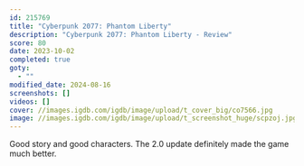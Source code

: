 ```yaml
---
id: 215769
title: "Cyberpunk 2077: Phantom Liberty"
description: "Cyberpunk 2077: Phantom Liberty - Review"
score: 80
date: 2023-10-02
completed: true
goty:
  - ""
modified_date: 2024-08-16
screenshots: []
videos: []
cover: //images.igdb.com/igdb/image/upload/t_cover_big/co7566.jpg
image: //images.igdb.com/igdb/image/upload/t_screenshot_huge/scpzoj.jpg
---
```

Good story and good characters. The 2.0 update definitely made the game much better.